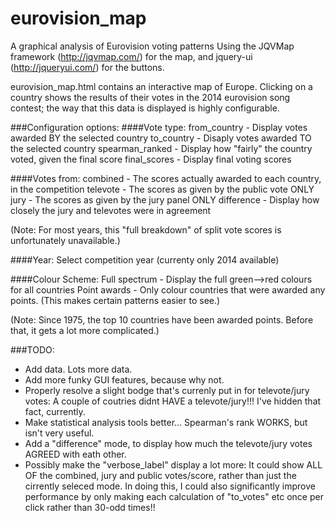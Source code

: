 eurovision_map
==============

A graphical analysis of Eurovision voting patterns
Using the JQVMap framework (http://jqvmap.com/) for the map, and jquery-ui (http://jqueryui.com/) for the buttons.

eurovision_map.html contains an interactive map of Europe.
Clicking on a country shows the results of their votes in the 2014 eurovision song contest;
the way that this data is displayed is highly configurable.

###Configuration options:
####Vote type:
    from_country    - Display votes awarded BY the selected country
    to_country      - Disaply votes awarded TO the selected country
    spearman_ranked - Display how "fairly" the country voted, given the final score
    final_scores    - Display final voting scores

####Votes from:
    combined        - The scores actually awarded to each country, in the competition
    televote        - The scores as given by the public vote ONLY
    jury            - The scores as given by the jury panel ONLY
    difference      - Display how closely the jury and televotes were in agreement

(Note: For most years, this "full breakdown" of split vote scores is unfortunately unavailable.)

####Year:
    Select competition year (currenty only 2014 available)

####Colour Scheme:
    Full spectrum   - Display the full green-->red colours for all countries
    Point awards    - Only colour countries that were awarded any points. (This makes certain patterns easier to see.)

(Note: Since 1975, the top 10 countries have been awarded points. Before that, it gets a lot more complicated.)


###TODO:
+ Add data. Lots more data.
+ Add more funky GUI features, because why not.
+ Properly resolve a slight bodge that's currenly put in for televote/jury votes: A couple of coutries didnt HAVE a televote/jury!!! I've hidden that fact, currently.
+ Make statistical analysis tools better... Spearman's rank WORKS, but isn't very useful.
+ Add a "difference" mode, to display how much the televote/jury votes AGREED with eath other.
+ Possibly make the "verbose_label" display a lot more: It could show ALL OF the combined, jury and public votes/score, rather than just the cirrently seleced mode. In doing this, I could also significantly improve performance by only making each calculation of "to_votes" etc once per click rather than 30-odd times!!
